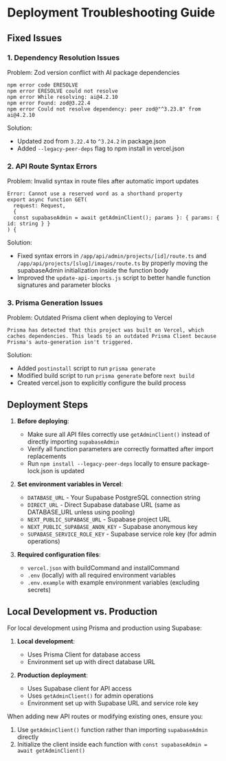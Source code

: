 # Deployment Troubleshooting Guide

## Fixed Issues

### 1. Dependency Resolution Issues

Problem: Zod version conflict with AI package dependencies
```
npm error code ERESOLVE
npm error ERESOLVE could not resolve
npm error While resolving: ai@4.2.10
npm error Found: zod@3.22.4
npm error Could not resolve dependency: peer zod@"^3.23.8" from ai@4.2.10
```

Solution:
- Updated zod from `3.22.4` to `^3.24.2` in package.json
- Added `--legacy-peer-deps` flag to npm install in vercel.json

### 2. API Route Syntax Errors

Problem: Invalid syntax in route files after automatic import updates
```
Error: Cannot use a reserved word as a shorthand property
export async function GET(
  request: Request,
  {
  const supabaseAdmin = await getAdminClient(); params }: { params: { id: string } }
) {
```

Solution:
- Fixed syntax errors in `/app/api/admin/projects/[id]/route.ts` and `/app/api/projects/[slug]/images/route.ts` by properly moving the supabaseAdmin initialization inside the function body
- Improved the `update-api-imports.js` script to better handle function signatures and parameter blocks

### 3. Prisma Generation Issues

Problem: Outdated Prisma client when deploying to Vercel
```
Prisma has detected that this project was built on Vercel, which caches dependencies. This leads to an outdated Prisma Client because Prisma's auto-generation isn't triggered.
```

Solution:
- Added `postinstall` script to run `prisma generate`
- Modified build script to run `prisma generate` before `next build`
- Created vercel.json to explicitly configure the build process

## Deployment Steps

1. **Before deploying**:
   - Make sure all API files correctly use `getAdminClient()` instead of directly importing `supabaseAdmin`
   - Verify all function parameters are correctly formatted after import replacements
   - Run `npm install --legacy-peer-deps` locally to ensure package-lock.json is updated

2. **Set environment variables in Vercel**:
   - `DATABASE_URL` - Your Supabase PostgreSQL connection string
   - `DIRECT_URL` - Direct Supabase database URL (same as DATABASE_URL unless using pooling)
   - `NEXT_PUBLIC_SUPABASE_URL` - Supabase project URL
   - `NEXT_PUBLIC_SUPABASE_ANON_KEY` - Supabase anonymous key
   - `SUPABASE_SERVICE_ROLE_KEY` - Supabase service role key (for admin operations)
   
3. **Required configuration files**:
   - `vercel.json` with buildCommand and installCommand
   - `.env` (locally) with all required environment variables 
   - `.env.example` with example environment variables (excluding secrets)

## Local Development vs. Production

For local development using Prisma and production using Supabase:

1. **Local development**:
   - Uses Prisma Client for database access
   - Environment set up with direct database URL

2. **Production deployment**:
   - Uses Supabase client for API access
   - Uses `getAdminClient()` for admin operations
   - Environment set up with Supabase URL and service role key

When adding new API routes or modifying existing ones, ensure you:
1. Use `getAdminClient()` function rather than importing `supabaseAdmin` directly
2. Initialize the client inside each function with `const supabaseAdmin = await getAdminClient()` 